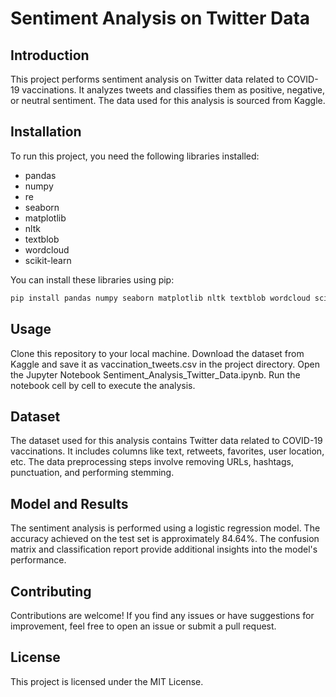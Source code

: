 # Sentiment Analysis on Twitter Data

## Introduction

This project performs sentiment analysis on Twitter data related to COVID-19 vaccinations. It analyzes tweets and classifies them as positive, negative, or neutral sentiment. The data used for this analysis is sourced from Kaggle.

## Installation

To run this project, you need the following libraries installed:

- pandas
- numpy
- re
- seaborn
- matplotlib
- nltk
- textblob
- wordcloud
- scikit-learn

You can install these libraries using pip:

```bash
pip install pandas numpy seaborn matplotlib nltk textblob wordcloud scikit-learn
```
## Usage
Clone this repository to your local machine.
Download the dataset from Kaggle and save it as vaccination_tweets.csv in the project directory.
Open the Jupyter Notebook Sentiment_Analysis_Twitter_Data.ipynb.
Run the notebook cell by cell to execute the analysis.

## Dataset
The dataset used for this analysis contains Twitter data related to COVID-19 vaccinations. It includes columns like text, retweets, favorites, user location, etc. The data preprocessing steps involve removing URLs, hashtags, punctuation, and performing stemming.

## Model and Results
The sentiment analysis is performed using a logistic regression model. The accuracy achieved on the test set is approximately 84.64%. The confusion matrix and classification report provide additional insights into the model's performance.

## Contributing
Contributions are welcome! If you find any issues or have suggestions for improvement, feel free to open an issue or submit a pull request.

## License
This project is licensed under the MIT License.
